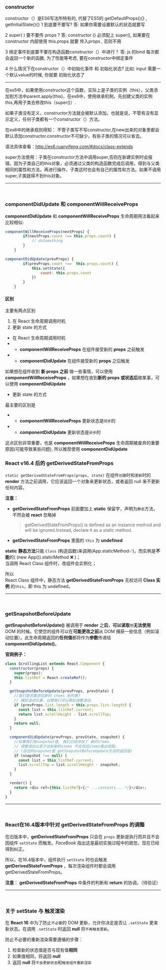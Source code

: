 ### constructor

constructor（）是ES6写法所特有的, 代替了ES5的 getDefaultProps(){} , getInitialState(){}
1 到底要不要写?
答: 如果你需要设置默认的状态就要写

2 super( ) 要不要传 props ?
答: constructor () 必须配上 super(), 如果要在constructor 内部使用 this.props 就要 传入props , 否则不用

3 绑定事件到底要不要在构造函数constructor（）中进行？
答: js 的bind 每次都会返回一个新的函数, 为了性能等考虑, 要在constructor中绑定事件

4 什么情况下在constructor（）中初始化事件 和 初始化状态?
比如: input 需要一个默认value的时候, 你就要 初始化状态了

---

在es5中，如果使用constructor这个函数，实际上是子类的实例（this），父类添加到方法中parent.apply(this)，在es6中，使用继承机制，先创建父类的实例this,再用子类去修改this（super()）.

如果子类没有定义，constructor方法就会被默认添加。也就是说，不管有没有显示定义，任何子类都有一个constructor（）方法。

在es6中的继承规则得知： 不管子类写不写constructor,在new出来的对象里都会默认添加constructor.constructor不可缺少，有些子类的情况可以省去。

语法具体查看：http://es6.ruanyifeng.com/#docs/class-extends

super方法使用：子类在constructor方法中调用super,否则在新建实例时会报错。因为子类自己的this对象，必须通过父类的构造函数完成后调用，得到与父类相同的属性和方法。再进行操作，子类这时也会有自己的属性和方法。如果不调用super,子类就得不到this对象。

---

<br/>

### componentDidUpdate 和 componentWillReceiveProps

**componentDidUpdate** 和 **componentWillReceiveProps** 生命周期用法看起来比较相似:

```js
componentWillReceiveProps(nextProps) {
        if(nextProps.count !== this.props.count) {
            // doSomething
        }
    }
```

```js
componentDidUpdate(prevProps) {
        if(prevProps.count !==  this.props.count) {
            this.setState({
                count: this.props.count
            })
        }
    }
```

#### 区别

主要有两点区别

1. 在 React 生命周期调用时机
2. 更新 state 的方式

- 在 React 生命周期调用时机
- - **componentWillReceiveProps** 在组件接受新的 **props** 之前触发
- - **componentDidUpdate** 在组件接受新的 **props** 之后触发

如果想在组件收到 **新 props 之前** 做一些事情，可以使用 **componentWillReceiveProps** ，如果想在收到**新的 props 或状态后**做某事，可以使用 **componentDidUpdate**

- 更新 state 的方式

最主要的区别是

- - **componentWillReceiveProps** 更新状态是`同步`的
- - **componentDidUpdate** 更新状态是`异步`的

这点区别非常重要，也是 **componentWillReceiveProps** 生命周期被废弃的重要原因(可能导致某些问题), 所以推荐使用 **componentDidUpdate**

### React v16.4 后的 getDerivedStateFromProps

`static getDerivedStateFromProps(props, state)` 在组件`创建`时和`更新`时的 **render** 方法之前调用，它应该返回一个对象来更新状态，或者返回 null 来不更新任何内容。

**注意：**

- **getDerivedStateFromProps** 前面要加上 **static** 保留字，声明为`静态`方法，不然会被 **react** 忽略掉
  > getDerivedStateFromProps() is defined as an instance method and will be ignored.Instead, declare it as a static method.
- **getDerivedStateFromProps** 里面的 `this` 为 **undefined**

**static** **静态方法**只能 `Class` (构造函数)来调用(App.staticMethod✅)，而实例是**不能**的( (new App()).staticMethod ❌ )；<br/>
当调用 React Class 组件时，改组件会实例化；

所以<br/>
React Class 组件中，静态方法 **getDerivedStateFromProps** 无权访问 **Class 实例** 的`this`，即 this 为 undefined。

---

<br/>

### getSnapshotBeforeUpdate

**getSnapshotBeforeUpdate()** 被调用于 **render** 之**后**，**可以读取**`但`**无法使用**DOM 的时候。它使您的组件可以在**可能更改之前**从 DOM 捕获一些信息（例如滚动位置）。此生命周期返回的**任何值**都将作为**参数**传递给 **componentDidUpdate()**。

**官网例子：**

```js
class ScrollingList extends React.Component {
  constructor(props) {
    super(props);
    this.listRef = React.createRef();
  }

  getSnapshotBeforeUpdate(prevProps, prevState) {
    //我们是否要添加新的 items 到列表?
    // 捕捉滚动位置，以便我们可以稍后调整滚动.
    if (prevProps.list.length < this.props.list.length) {
      const list = this.listRef.current;
      return list.scrollHeight - list.scrollTop;
    }
    return null;
  }

  componentDidUpdate(prevProps, prevState, snapshot) {
    //如果我们有snapshot值, 我们已经添加了 新的items.
    // 调整滚动以至于这些新的items 不会将旧items推出视图。
    // (这边的snapshot是 getSnapshotBeforeUpdate方法的返回值)
    if (snapshot !== null) {
      const list = this.listRef.current;
      list.scrollTop = list.scrollHeight - snapshot;
    }
  }

  render() {
    return <div ref={this.listRef}>{/* ...contents... */}</div>;
  }
}
```

---

<br/>

### React在16.4版本中针对 getDerivedStateFromProps 的调整

在旧版本中，**getDerivedStateFromProps** 只会在 `props` 更新是执行而并且不会因组件 `setState` 而触发。*FaceBook* 指出这是最初实施过程中的疏忽，现在已经得到纠正。

所以，在16.4版本中，组件执行 `setState` 时也会触发 **getDerivedStateFromProps** ，每次渲染组件时都会调用 getDerivedStateFromProps。

**注意**： **getDerivedStateFromProps** 中条件的判断和 **return** 的协调。（待验证）

---

<br/>

### 关于 setState 与 触发渲染

在 **React 16** 中为了防止`不必要`的 DOM 更新，允许你决定是否让 `.setState` 更来新状态。在调用 `.setState` 时返回 **null** 将`不再触发更新`。

防止不必要的重新渲染需要遵循的步骤：
1. 检查新的状态值是否与现有值**相同**
2. 如果值相同，将返回 **null**
3. 返回 **null** 将`不会更新状态`和`触发组件重新渲染`